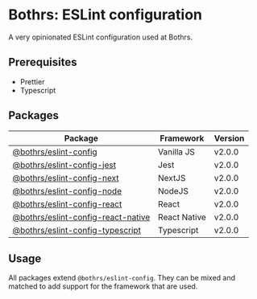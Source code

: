 # Bothrs: ESLint configuration

A very opinionated ESLint configuration used at Bothrs.

## Prerequisites

- Prettier
- Typescript

## Packages

| Package                              | Framework    | Version |
| ------------------------------------ | ------------ | ------- |
| [@bothrs/eslint-config]              | Vanilla JS   | v2.0.0  |
| [@bothrs/eslint-config-jest]         | Jest         | v2.0.0  |
| [@bothrs/eslint-config-next]         | NextJS       | v2.0.0  |
| [@bothrs/eslint-config-node]         | NodeJS       | v2.0.0  |
| [@bothrs/eslint-config-react]        | React        | v2.0.0  |
| [@bothrs/eslint-config-react-native] | React Native | v2.0.0  |
| [@bothrs/eslint-config-typescript]   | Typescript   | v2.0.0  |

## Usage

All packages extend `@bothrs/eslint-config`.
They can be mixed and matched to add support for the framework that are used.

<!-- Links -->

[@bothrs/eslint-config]: https://github.com/bothrs/eslint-config/tree/main/packages/bothrs-eslint-config/README.md
[@bothrs/eslint-config-jest]: https://github.com/bothrs/eslint-config/tree/main/packages/bothrs-eslint-config-jest/README.md
[@bothrs/eslint-config-next]: https://github.com/bothrs/eslint-config/tree/main/packages/bothrs-eslint-config-next/README.md
[@bothrs/eslint-config-node]: https://github.com/bothrs/eslint-config/tree/main/packages/bothrs-eslint-config-node/README.md
[@bothrs/eslint-config-react]: https://github.com/bothrs/eslint-config/tree/main/packages/bothrs-eslint-config-react/README.md
[@bothrs/eslint-config-react-native]: https://github.com/bothrs/eslint-config/tree/main/packages/bothrs-eslint-config-react-native/README.md
[@bothrs/eslint-config-typescript]: https://github.com/bothrs/eslint-config/tree/main/packages/bothrs-eslint-config-typescript/README.md
